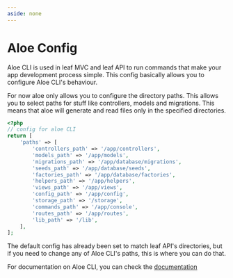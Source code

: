 ```yaml
---
aside: none
---
```


# Aloe Config

Aloe CLI is used in leaf MVC and leaf API to run commands that make your app development process simple. This config basically allows you to configure Aloe CLI's behaviour.

For now aloe only allows you to configure the directory paths. This allows you to select paths for stuff like controllers, models and migrations. This means that aloe will generate and read files only in the specified directories.

```php
<?php
// config for aloe CLI
return [
    'paths' => [
        'controllers_path' => '/app/controllers',
        'models_path' => '/app/models',
        'migrations_path' => '/app/database/migrations',
        'seeds_path' => '/app/database/seeds',
        'factories_path' => '/app/database/factories',
        'helpers_path' => '/app/helpers',
        'views_path' => '/app/views',
        'config_path' => '/app/config',
        'storage_path' => '/storage',
        'commands_path' => '/app/console',
        'routes_path' => '/app/routes',
        'lib_path' => '/lib',
    ],
];
```

The default config has already been set to match leaf API's directories, but if you need to change any of Aloe CLI's paths, this is where you can do that.

For documentation on Aloe CLI, you can check the [documentation](https://leafphp.dev/aloe-cli/)
